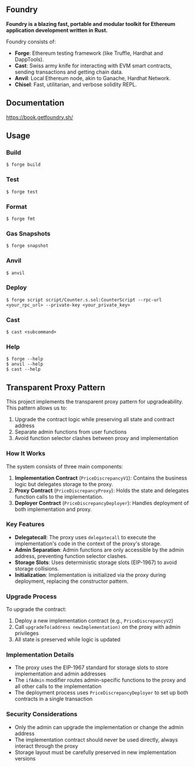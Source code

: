 ## Foundry

**Foundry is a blazing fast, portable and modular toolkit for Ethereum application development written in Rust.**

Foundry consists of:

-   **Forge**: Ethereum testing framework (like Truffle, Hardhat and DappTools).
-   **Cast**: Swiss army knife for interacting with EVM smart contracts, sending transactions and getting chain data.
-   **Anvil**: Local Ethereum node, akin to Ganache, Hardhat Network.
-   **Chisel**: Fast, utilitarian, and verbose solidity REPL.

## Documentation

https://book.getfoundry.sh/

## Usage

### Build

```shell
$ forge build
```

### Test

```shell
$ forge test
```

### Format

```shell
$ forge fmt
```

### Gas Snapshots

```shell
$ forge snapshot
```

### Anvil

```shell
$ anvil
```

### Deploy

```shell
$ forge script script/Counter.s.sol:CounterScript --rpc-url <your_rpc_url> --private-key <your_private_key>
```

### Cast

```shell
$ cast <subcommand>
```

### Help

```shell
$ forge --help
$ anvil --help
$ cast --help
```

## Transparent Proxy Pattern

This project implements the transparent proxy pattern for upgradeability. This pattern allows us to:

1. Upgrade the contract logic while preserving all state and contract address
2. Separate admin functions from user functions
3. Avoid function selector clashes between proxy and implementation

### How It Works

The system consists of three main components:

1. **Implementation Contract** (`PriceDiscrepancyV1`): Contains the business logic but delegates storage to the proxy.
2. **Proxy Contract** (`PriceDiscrepancyProxy`): Holds the state and delegates function calls to the implementation.
3. **Deployer Contract** (`PriceDiscrepancyDeployer`): Handles deployment of both implementation and proxy.

### Key Features

- **Delegatecall**: The proxy uses `delegatecall` to execute the implementation's code in the context of the proxy's storage.
- **Admin Separation**: Admin functions are only accessible by the admin address, preventing function selector clashes.
- **Storage Slots**: Uses deterministic storage slots (EIP-1967) to avoid storage collisions.
- **Initialization**: Implementation is initialized via the proxy during deployment, replacing the constructor pattern.

### Upgrade Process

To upgrade the contract:

1. Deploy a new implementation contract (e.g., `PriceDiscrepancyV2`)
2. Call `upgradeTo(address newImplementation)` on the proxy with admin privileges
3. All state is preserved while logic is updated

### Implementation Details

- The proxy uses the EIP-1967 standard for storage slots to store implementation and admin addresses
- The `ifAdmin` modifier routes admin-specific functions to the proxy and all other calls to the implementation
- The deployment process uses `PriceDiscrepancyDeployer` to set up both contracts in a single transaction

### Security Considerations

- Only the admin can upgrade the implementation or change the admin address
- The implementation contract should never be used directly, always interact through the proxy
- Storage layout must be carefully preserved in new implementation versions
